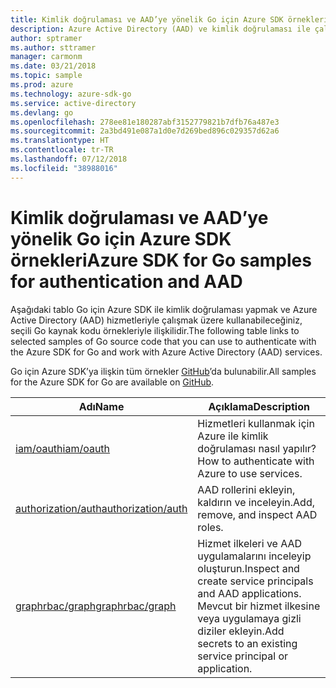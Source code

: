 ```yaml
---
title: Kimlik doğrulaması ve AAD’ye yönelik Go için Azure SDK örnekleri
description: Azure Active Directory (AAD) ve kimlik doğrulaması ile çalışmak üzere Go için Azure SDK’dan seçilen örnekler.
author: sptramer
ms.author: sttramer
manager: carmonm
ms.date: 03/21/2018
ms.topic: sample
ms.prod: azure
ms.technology: azure-sdk-go
ms.service: active-directory
ms.devlang: go
ms.openlocfilehash: 278ee81e180287abf3152779821b7dfb76a487e3
ms.sourcegitcommit: 2a3bd491e087a1d0e7d269bed896c029357d62a6
ms.translationtype: HT
ms.contentlocale: tr-TR
ms.lasthandoff: 07/12/2018
ms.locfileid: "38988016"
---
```

# <a name="azure-sdk-for-go-samples-for-authentication-and-aad"></a><span data-ttu-id="fb489-103">Kimlik doğrulaması ve AAD’ye yönelik Go için Azure SDK örnekleri</span><span class="sxs-lookup"><span data-stu-id="fb489-103">Azure SDK for Go samples for authentication and AAD</span></span>

<span data-ttu-id="fb489-104">Aşağıdaki tablo Go için Azure SDK ile kimlik doğrulaması yapmak ve Azure Active Directory (AAD) hizmetleriyle çalışmak üzere kullanabileceğiniz, seçili Go kaynak kodu örnekleriyle ilişkilidir.</span><span class="sxs-lookup"><span data-stu-id="fb489-104">The following table links to selected samples of Go source code that you can use to authenticate with the Azure SDK for Go and work with Azure Active Directory (AAD) services.</span></span>

<span data-ttu-id="fb489-105">Go için Azure SDK’ya ilişkin tüm örnekler [GitHub](https://github.com/Azure-Samples/azure-sdk-for-go-samples)’da bulunabilir.</span><span class="sxs-lookup"><span data-stu-id="fb489-105">All samples for the Azure SDK for Go are available on [GitHub](https://github.com/Azure-Samples/azure-sdk-for-go-samples).</span></span>

| <span data-ttu-id="fb489-106">Adı</span><span class="sxs-lookup"><span data-stu-id="fb489-106">Name</span></span> | <span data-ttu-id="fb489-107">Açıklama</span><span class="sxs-lookup"><span data-stu-id="fb489-107">Description</span></span> |
|------|-------------|
| [<span data-ttu-id="fb489-108">iam/oauth</span><span class="sxs-lookup"><span data-stu-id="fb489-108">iam/oauth</span></span>](https://github.com/Azure-Samples/azure-sdk-for-go-samples/blob/master/iam/oauth.go) | <span data-ttu-id="fb489-109">Hizmetleri kullanmak için Azure ile kimlik doğrulaması nasıl yapılır?</span><span class="sxs-lookup"><span data-stu-id="fb489-109">How to authenticate with Azure to use services.</span></span> |
| [<span data-ttu-id="fb489-110">authorization/auth</span><span class="sxs-lookup"><span data-stu-id="fb489-110">authorization/auth</span></span>](https://github.com/Azure-Samples/azure-sdk-for-go-samples/blob/master/authorization/auth.go) | <span data-ttu-id="fb489-111">AAD rollerini ekleyin, kaldırın ve inceleyin.</span><span class="sxs-lookup"><span data-stu-id="fb489-111">Add, remove, and inspect AAD roles.</span></span> |
| [<span data-ttu-id="fb489-112">graphrbac/graph</span><span class="sxs-lookup"><span data-stu-id="fb489-112">graphrbac/graph</span></span>](https://github.com/Azure-Samples/azure-sdk-for-go-samples/blob/master/graphrbac/graph.go) | <span data-ttu-id="fb489-113">Hizmet ilkeleri ve AAD uygulamalarını inceleyip oluşturun.</span><span class="sxs-lookup"><span data-stu-id="fb489-113">Inspect and create service principals and AAD applications.</span></span> <span data-ttu-id="fb489-114">Mevcut bir hizmet ilkesine veya uygulamaya gizli diziler ekleyin.</span><span class="sxs-lookup"><span data-stu-id="fb489-114">Add secrets to an existing service principal or application.</span></span> |
